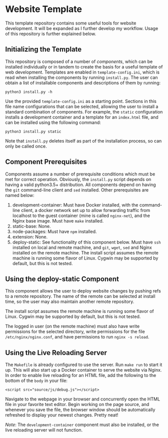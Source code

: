 # Website Template

This template repository contains some useful tools for website development.
It will be expanded as I further develop my workflow. Usage of this repository
is further explained below.

## Initializing the Template

This repository is composed of a number of _components_, which can be installed
individually or in tandem to create the basis for a useful template of web
development. Templates are enabled in `template-config.ini`, which is read when
installing the components by running `install.py`. The user can obtain a list
of installable components and descriptions of them by running:

```
python3 install.py -h
```

Use the provided `template-config.ini` as a starting point. Sections in this
file name configurations that can be selected, allowing the user to install
a standard combination of components. For example, the `static` configuration
installs a development container and a template for an `index.html` file, and
can be installed using the following command:

```
python3 install.py static
```

Note that `install.py` deletes itself as part of the installation process, so
can only be called once.

## Component Prerequisites

Components assume a number of prerequisite conditions which must be met for
correct operation. Obviously, the `install.py` script depends on having a valid
python3.5+ distribution. All components depend on having the `git` command-line
client and `sed` installed. Other prerequisites are named below:

1. development-container: Must have Docker installed, with the command-line
client, a docker network set up to allow forwarding traffic from localhost to
the guest container (mine is called `nginx-net`), and the Nginx base image.
Must have `make` installed.
2. static-base: None.
3. node-packages: Must have `npm` installed.
4. extension: None.
5. deploy-static: See functionality of this component below. Must have `ssh`
installed on local and remote machine, and `git`, `wget`, `sed` and Nginx
installed on the remote machine. The install script assumes the remote machine
is running some flavor of Linux. Cygwin may be supported by default, but this
is not tested.

## Using the deploy-static Component

This component allows the user to deploy website changes by pushing refs to a
remote repository. The name of the remote can be selected at install time, so
the user may also maintain another remote repository.

The install script assumes the remote machine is running some flavor of Linux.
Cygwin may be supported by default, but this is not tested.

The logged in user (on the remote machine) must also have write permissions for
the selected directory, write permissions for the file `/etc/nginx/nginx.conf`,
and have permissions to run `nginx -s reload`.

## Using the Live Reloading Server

The `Makefile` is already configured to use the server. Run `make run` to start
it up. This will also start up a Docker container to serve the website via
Nginx. In order to enable live reloading for an HTML file, add the following to
the bottom of the `body` in your file:

```
<script src="source/js/debug.js"></script>
```

Navigate to the webpage in your browser and concurrently open the HTML file in
your favorite text editor. Begin working on the page source, and whenever you
save the file, the browser window should be automatically refreshed to display
your newest changes. Pretty neat!

*Note*: The `development-container` component must also be installed, or the
live reloading server will not function.
